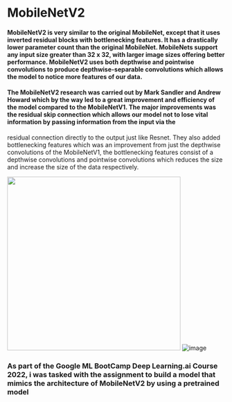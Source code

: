 # MobileNetV2

#### MobileNetV2 is very similar to the original MobileNet, except that it uses inverted residual blocks with bottlenecking features. It has a drastically lower parameter count than the original MobileNet. MobileNets support any input size greater than 32 x 32, with larger image sizes offering better performance. MobileNetV2 uses both depthwise and pointwise convolutions to produce  depthwise-separable convolutions which allows the model to notice more features of our data.

#### The MobileNetV2 research was carried out by Mark Sandler and  Andrew Howard which by the way led to a great improvement and efficiency of  the model compared to the MobileNetV1. The major improvements was the residual skip connection which allows our model not to lose vital information by passing information from  the input via the
residual connection directly to  the output just like Resnet. They also added  bottlenecking features which  was an improvement from just the depthwise convolutions of the MobileNetV1, the bottlenecking features consist of a depthwise convolutions and pointwise convolutions which reduces the size and increase the size of the data respectively.

[<img target="_blank" src="https://user-images.githubusercontent.com/59423092/196147731-69694733-10df-43e3-8324-ac9b1791a96e.png" width=400>](https://images.app.goo.gl/mVfH3iFY85cnDoHe7/)
![image](https://user-images.githubusercontent.com/59423092/196147731-69694733-10df-43e3-8324-ac9b1791a96e.png)

### As part of the Google ML BootCamp Deep Learning.ai Course  2022, i  was tasked with the assignment to build a model that mimics the architecture of MobileNetV2 by using a pretrained model 
